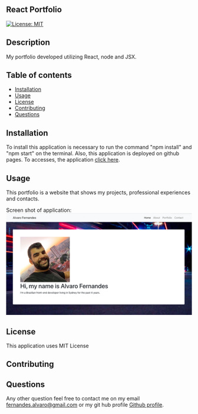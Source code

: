 ## React Portfolio

[![License: MIT](https://img.shields.io/badge/License-MIT-yellow.svg)](https://github.com/AlvaroFernandes/Portfolio/blob/master/LICENSE)

  ## Description
  
  My portfolio developed utilizing React, node and JSX.

  ## Table of contents
  
  * [Installation](#installation)
  * [Usage](#usage)
  * [License](#license)
  * [Contributing](#contributing)
  * [Questions](#questions)
  

  ## Installation
  
 To install this application is necessary to run the command "npm install" and "npm start" on the terminal. Also, this application is deployed on github pages. To accesses, the application [click here](https://alvarofernandes.github.io/React-Portfolio/). 

  ## Usage

This portfolio is a website that shows my projects, professional experiences and contacts.

Screen shot of application:
![photo](./src/assets/img/portfolio.png)


  ## License

  This application uses MIT License

  ## Contributing



  ## Questions

  Any other question feel free to contact me on my email fernandes.alvaro@gmail.com or my git hub profile [Github profile](https://github.com/AlvaroFernandes).


